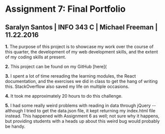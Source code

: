 # Assignment 7: Final Portfolio
## Saralyn Santos | INFO 343 C | Michael Freeman | 11.22.2016

**1.** The purpose of this project is to showcase my work over the course of this quarter, the development of my web development skills, and the extent of my coding skills at present.

**2.** This project can be found on my GitHub [here](

**3.** I spent a lot of time rereading the learning modules, the React documentation, and the exercises we did in class to get the hang of writing this. StackOverflow also saved my life on multiple occasions. 

**4.** It took me approximately 20 hours to do this challenge.

**5.** I had some really weird problems with reading in data through jQuery -- although I tried to get the data.json file, it kept returning my index.html file instead. This happened with Assignment 6 as well; not sure why it happens, but providing students with a heads up about this weird bug would probably be handy.
